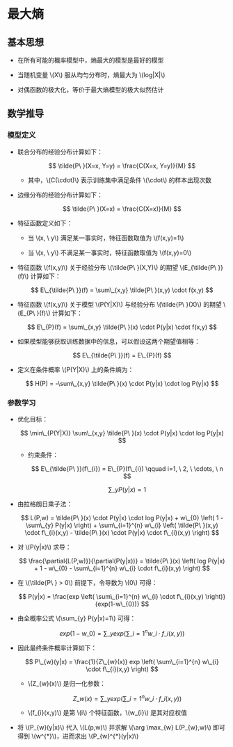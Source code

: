 <script type="text/javascript" src="http://cdn.mathjax.org/mathjax/latest/MathJax.js?config=default"></script>

# 最大熵

## 基本思想

- 在所有可能的概率模型中，熵最大的模型是最好的模型

- 当随机变量 \\(X\\) 服从均匀分布时，熵最大为 \\(log|X|\\)

- 对偶函数的极大化，等价于最大熵模型的极大似然估计

## 数学推导

### 模型定义

- 联合分布的经验分布计算如下：

	$$ \tilde{P\ }(X=x, Y=y) = \frac{C(X=x, Y=y)}{M} $$
	
	- 其中，\\(C(\cdot)\\) 表示训练集中满足条件 \\(\cdot\\) 的样本出现次数

- 边缘分布的经验分布计算如下：

	$$ \tilde{P\ }(X=x) = \frac{C(X=x)}{M} $$

- 特征函数定义如下：

	- 当 \\(x, \ y\\) 满足某一事实时，特征函数取值为 \\(f(x,y)=1\\)

	- 当 \\(x, \ y\\) 不满足某一事实时，特征函数取值为 \\(f(x,y)=0\\)

- 特征函数 \\(f(x,y)\\) 关于经验分布 \\(\tilde{P\ }(X,Y)\\) 的期望 \\(E\_{\tilde{P\ }}(f)\\) 计算如下：

	$$ E\_{\tilde{P\ }}(f) = \sum\_{x,y} \tilde{P\ }(x,y) \cdot f(x,y) $$

- 特征函数 \\(f(x,y)\\) 关于模型 \\(P(Y|X)\\) 与经验分布 \\(\tilde{P\ }(X)\\) 的期望 \\(E\_{P\ }(f)\\) 计算如下：

	$$ E\_{P}(f) = \sum\_{x,y} \tilde{P\ }(x) \cdot P(y|x) \cdot f(x,y) $$

- 如果模型能够获取训练数据中的信息，可以假设这两个期望值相等：

	$$ E\_{\tilde{P\ }}(f) = E\_{P}(f) $$

- 定义在条件概率 \\(P(Y|X)\\) 上的条件熵为：

	$$ H(P) = -\sum\_{x,y} \tilde{P\ }(x) \cdot P(y|x) \cdot log P(y|x) $$

### 参数学习

- 优化目标：

	$$ \min\_{P(Y|X)} \sum\_{x,y} \tilde{P\ }(x) \cdot P(y|x) \cdot log P(y|x) $$

	- 约束条件：

		$$ E\_{\tilde{P\ }}(f\_{i}) = E\_{P}(f\_{i}) \qquad i=1, \ 2, \ \cdots, \ n $$
		
		$$ \sum\_{y} P(y|x) = 1 $$

- 由拉格朗日乘子法：

	$$ L(P,w) = \tilde{P\ }(x) \cdot P(y|x) \cdot log P(y|x) + w\_{0} \left( 1 - \sum\_{y} P(y|x) \right) + \sum\_{i=1}^{n} w\_{i} \left( \tilde{P\ }(x,y) \cdot f\_{i}(x,y) - \tilde{P\ }(x) \cdot P(y|x) \cdot f\_{i}(x,y) \right) $$

- 对 \\(P(y|x)\\) 求导：

	$$ \frac{\partial{L(P,w)}}{\partial(P(y|x))} = \tilde{P\ }(x) \left( log P(y|x) + 1 - w\_{0} - \sum\_{i=1}^{n} w\_{i} \cdot f\_{i}(x,y) \right) $$

- 在 \\(\tilde{P\ } > 0\\) 前提下，令导数为 \\(0\\) 可得：

	$$ P(y|x) = \frac{exp \left( \sum\_{i=1}^{n} w\_{i} \cdot f\_{i}(x,y) \right)}{exp(1-w\_{0})} $$

- 由全概率公式 \\(\sum\_{y} P(y|x)=1\\) 可得：

	$$ exp(1-w\_{0}) = \sum\_{y} exp \left( \sum\_{i=1}^{n} w\_{i} \cdot f\_{i}(x,y) \right) $$

- 因此最终条件概率计算如下：

	$$ P\_{w}(y|x) = \frac{1}{Z\_{w}(x)} exp \left( \sum\_{i=1}^{n} w\_{i} \cdot f\_{i}(x,y) \right) $$

	- \\(Z\_{w}(x)\\) 是归一化参数：

		$$ Z\_{w}(x) = \sum\_{y} exp \left( \sum\_{i=1}^{n} w\_{i} \cdot f\_{i}(x,y) \right) $$

	- \\(f\_{i}(x,y)\\) 是第 \\(i\\) 个特征函数，\\(w\_{i}\\) 是其对应权值

- 将 \\(P\_{w}(y|x)\\) 代入 \\(L(p,w)\\) 并求解 \\(\arg \max\_{w} L(P\_{w},w)\\) 即可得到 \\(w^{\*}\\)，进而求出 \\(P\_{w}^{\*}(y|x)\\)